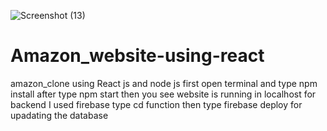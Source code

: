 ![Screenshot (13)](https://user-images.githubusercontent.com/108793964/200180911-770ad59d-b5f1-42c2-b2a1-1d8c368d555e.png)
# Amazon_website-using-react
amazon_clone using React js and node js
first open terminal and type npm install
after type npm start
then you see website is running in localhost
for backend I used firebase
type cd function
then type firebase deploy for upadating the database
